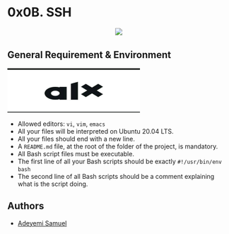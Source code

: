 # 0x0B. SSH
<p align="center">
<img src="https://s3.amazonaws.com/intranet-projects-files/holbertonschool-sysadmin_devops/244/zPVRKhPsUP5lK.gif" width="" height="" />
</p>
  
## General Requirement & Environment
<img src="https://github.com/TosinISOGUN/TosinISOGUN/blob/main/ALX.jpeg?raw=true" width="300" height="100" />

- Allowed editors: `vi`, `vim`, `emacs`
- All your files will be interpreted on Ubuntu 20.04 LTS.
- All your files should end with a new line.
- A `README.md` file, at the root of the folder of the project, is mandatory.
- All Bash script files must be executable.
- The first line of all your Bash scripts should be exactly `#!/usr/bin/env bash`
- The second line of all Bash scripts should be a comment explaining what is the script doing.

## Authors
- [Adeyemi Samuel](https://@github.com/Samfrodo9)
